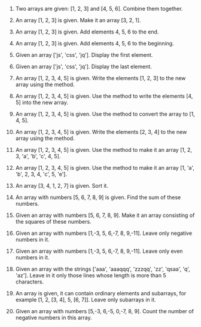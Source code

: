 1. Two arrays are given: [1, 2, 3] and [4, 5, 6]. Combine them together.

2. An array [1, 2, 3] is given. Make it an array [3, 2, 1].

3. An array [1, 2, 3] is given. Add elements 4, 5, 6 to the end.

4. An array [1, 2, 3] is given. Add elements 4, 5, 6 to the beginning.

5. Given an array ['js', 'css', 'jq']. Display the first element.

6. Given an array ['js', 'css', 'jq']. Display the last element.

7. An array [1, 2, 3, 4, 5] is given. Write the elements [1, 2, 3] to the new array using the method.

8. An array [1, 2, 3, 4, 5] is given. Use the method to write the elements [4, 5] into the new array.

9. An array [1, 2, 3, 4, 5] is given. Use the method to convert the array to [1, 4, 5].

10. An array [1, 2, 3, 4, 5] is given. Write the elements [2, 3, 4] to the new array using the method.

11. An array [1, 2, 3, 4, 5] is given. Use the method to make it an array [1, 2, 3, 'a', 'b', 'c', 4, 5].

12. An array [1, 2, 3, 4, 5] is given. Use the method to make it an array [1, 'a', 'b', 2, 3, 4, 'c', 5, 'e'].

13. An array [3, 4, 1, 2, 7] is given. Sort it.

14. An array with numbers [5, 6, 7, 8, 9] is given. Find the sum of these numbers.

15. Given an array with numbers [5, 6, 7, 8, 9]. Make it an array consisting of the squares of these numbers.

16. Given an array with numbers [1,-3, 5, 6,-7, 8, 9,-11]. Leave only negative numbers in it.

17. Given an array with numbers [1,-3, 5, 6,-7, 8, 9,-11]. Leave only even numbers in it.

18. Given an array with the strings ['aaa', 'aaaqqq', 'zzzqq', 'zz', 'qsaa', 'q', 'az']. Leave in it only those lines whose length is more than 5 characters.

19. An array is given, it can contain ordinary elements and subarrays, for example [1, 2, [3, 4], 5, [6, 7]]. Leave only subarrays in it.

20. Given an array with numbers [5,-3, 6,-5, 0,-7, 8, 9]. Count the number of negative numbers in this array.